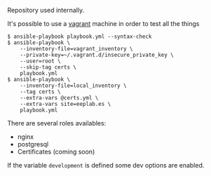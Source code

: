 Repository used internally.

It's possible to use a [vagrant](http://vagrantup.com) machine in order to test all the things

    $ ansible-playbook playbook.yml --syntax-check
    $ ansible-playbook \
        --inventory-file=vagrant_inventory \
        --private-key=~/.vagrant.d/insecure_private_key \
        --user=root \
        --skip-tag certs \
        playbook.yml
    $ ansible-playbook \
        --inventory-file=local_inventory \
        --tag certs \
        --extra-vars @certs.yml \
        --extra-vars site=eeplab.es \
        playbook.yml 


There are several roles availables:

 - nginx
 - postgresql
 - Certificates (coming soon)

If the variable ``development`` is defined some dev options are enabled.
